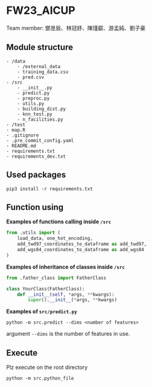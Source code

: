 # FW23_AICUP

Team member: 鄧昱辰、林冠妤、陳瑾叡、游孟純、劉子豪

## Module structure

```plaintext
- /data
    - /external_data
    - training_data.csv
    - pred.csv
- /src
    - __init__.py
    - predict.py
    - preproc.py
    - utils.py
    - building_dist.py
    - knn_test.py
    - n_facilities.py
- /test
- map.R
- .gitignore
- .pre_commit_config.yaml
- README.md
- requirements.txt
- requirements_dev.txt
```

## Used packages

```plaintext
pip3 install -r requirements.txt
```

## Function using

**Examples of functions calling inside `/src`**

```python
from .utils import (
    load_data, one_hot_encoding,
    add_twd97_coordinates_to_dataframe as add_twd97,
    add_wgs84_coordinates_to_dataframe as add_wgs84
)
```

**Examples of inheritance of classes inside `/src`**

```python
from .father_class import FatherClass

class YourClass(FatherClass):
    def __init__(self, *args, **kwargs):
        super().__init__(*args, **kwargs)
```

**Examples of `src/predict.py`**

```plaintext
python -m src.predict --dims <number of features>
```

argument `--dims` is the number of features in use.

## Execute

Plz execute on the root directory

```plaintext
python -m src.python_file
```
